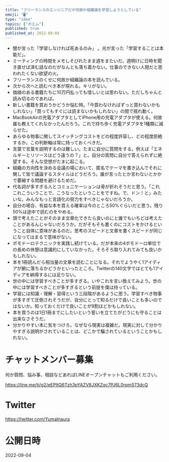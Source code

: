 ```yaml
---
title: "フリーランスのエンジニアだが何故か組織論を学習しようとしている"
emoji: "🖥"
type: "idea"
topics: ["ポエム"]
published: true
published_at: 2022-09-04
---
```



- 闇が言った「学習しなければ死あるのみ」 。光が言った「学習することは本能だ」。
- ミーティングの時間をメモしそびれたまま週をまたいだ。週明けに日時を聞き直せば済む話なのだがなんとも落ち着かない。仕事のできない人間だと思われたくない欲望の火。
- フリーランスのくせに何故か組織論の本を読んでいる。
- 次から次へと読むべき本が現れる。キリがない。
- 価値のある書籍たちに10万円払っても惜しいとは思わない。ただしちゃんと読み切るのであれば。
- 新しい書籍を買おうかどうか悩む時。「今買わなければずっと買わないかもしれない」「買ってもすぐには読まないかもしれない」の間で揺れ動く。
- MacBookAirの充電アダプタとしてiPhone用の充電アダプタが使える。何故誰も教えてくれなかったんだろう。これで持ち歩く充電アダプタを1種類に減らせた。
- あらゆる物事に関してスイッチングコストをどの程度許容し、どの程度拒絶するか。この判断軸は常に持っておくべきだ。
- 言葉で言葉を説明するのは難しい。たまに自分に質問をする。例えば「エネルギーとリソースはどう違うの？」と。自分の質問に自分で答えられずに絶望する。そんな空想がたまに起こる。
- 組織の方向性を決める会議の場において、匿名でテーマを書き込んでそれに関して皆で議論するスタイルはどうだろう。誰が言ったとか言わないとかかで萎縮する問題を避けるためだ。
- 代名詞が多すぎる人とコミュニケーションは骨が折れそうだと思う。「これこれこういうことで、こうなったということをですね。で、ドン！と」みたいな。みんなもっと言語化の努力をすべきじゃないだろうか。
- 自分の場合、有益な本を買える確率は今のところ50%ぐらいだと思う。残り50%は途中で読むのをやめる。
- 頭で考えたことがそのまま文章化できたら良いのにと誰でもいちどは考えたことがあるんじゃないだろうか。だがそもそも書くのにコストをかけるということ自体に意味があるのだ。思考のスピードと文章を書くスピードが同じになってはまるで意味がない。
- ポモドーロテクニックを実践し続けている。だが本来の4ポモドーロ単位での長めの休憩は意識的にしていなかった。そろそろ取り入れてみても良いかもしれない。
- 本を1冊読んだら相当量の文章を読むことになる。それでようやく1アイディアが腑に落ちるかどうかといったところ。Twitterの140文字ではとても1アイディアを納得するには足りない。
- 世の中には学習すべきことが多すぎる。いやこれを言い換えてみよう。世の中には学習すべきことが多すぎるという前提を僕は持っている。
- 学習には知識・理解・習得という三段階があるように思う。学習すべき物事が多すぎて圧倒されそうだが、自分にとって知るだけで良いことも多いのではないか。知っておくだけで良いことが9割ほどかもしれない。
- 本を買うのは1日1冊までにしたいという誓いを立てたがどうにも守ることは出来なさそうだ。
- 分かりやすい本に気をつけろ。なぜなら現実は複雑だ。現実に対して分かりやすぎる説明がされていることは、どこかで騙されているということかもしれない。

# チャットメンバー募集


何か質問、悩み事、相談などあればLINEオープンチャットもご利用ください。

https://line.me/ti/g2/eEPltQ6Tzh3pYAZV8JXKZqc7PJ6L0rpm573dcQ


# Twitter

https://twitter.com/YumaInaura


# 公開日時

2022-09-04
